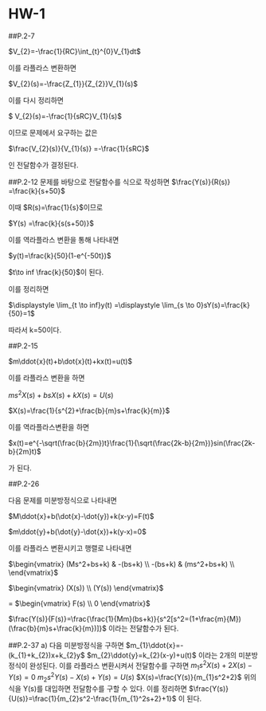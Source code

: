 # HW-1
##P.2-7

$V_{2}=-\frac{1}{RC}\int_{t}^{0}V_{1}dt$

이를 라플라스 변환하면

$V_{2}(s)=-\frac{Z_{1}}{Z_{2}}V_{1}(s)$

이를 다시 정리하면 

$ V_{2}(s)=-\frac{1}{sRC}V_{1}(s)$ 

이므로 문제에서 요구하는 값은 

$\frac{V_{2}(s)}{V_{1}(s)} =-\frac{1}{sRC}$

인 전달함수가 결정된다.

##P.2-12
문제를 바탕으로 전달함수를 식으로 작성하면 
$\frac{Y(s)}{R(s)} =\frac{k}{s+50}$

이때 $R(s)=\frac{1}{s}$이므로 

$Y(s) =\frac{k}{s(s+50)}$

이를 역라플라스 변환을 통해 나타내면 

$y(t)=\frac{k}{50}(1-e^{-50t})$

$t\to inf \frac{k}{50}$이 된다.

이를 정리하면

$\displaystyle \lim_{t \to inf}y(t) =\displaystyle \lim_{s \to 0}sY(s)=\frac{k}{50}=1$

따라서 k=50이다.


##P.2-15

$m\ddot{x}(t)+b\dot{x}(t)+kx(t)=u(t)$

이를 라플라스 변환을 하면

$ms^{2}X(s)+bsX(s)+kX(s)=U(s)$

$X(s)=\frac{1}{s^{2}+\frac{b}{m}s+\frac{k}{m}}$

이를 역라플라스변환을 하면

$x(t)=e^{-\sqrt(\frac{b}{2m})t}\frac{1}{\sqrt(\frac{2k-b}{2m})}sin(\frac{2k-b}{2m}t)$

가 된다.


##P.2-26

다음 문제를 미분방정식으로 나타내면

$M\ddot{x}+b(\dot{x}-\dot{y})+k(x-y)=F(t)$

$m\ddot{y}+b(\dot{y}-\dot{x})+k(y-x)=0$

이를 라플라스 변환시키고 행렬로 나타내면

$\begin{vmatrix}
(Ms^2+bs+k) & -(bs+k) \\
-(bs+k) & (ms^2+bs+k) \\
 \end{vmatrix}$

$\begin{vmatrix}
 (X(s)) \\ (Y(s))
\end{vmatrix}$

=
$\begin{vmatrix}
F(s) \\ 0
\end{vmatrix}$

$\frac{Y(s)}{F(s)}=\frac{\frac{1}{Mm}(bs+k)}{s^2[s^2=(1+\frac{m}{M})(\frac{b}{m}s+\frac{k}{m})]}$
이라는 전달함수가 된다.

##P.2-37
a) 다음 미분방정식을 구하면
$m_{1}\ddot{x}=-(k_{1}+k_{2})x+k_{2}y$
$m_{2}\ddot{y}=k_{2}(x-y)+u(t)$
이라는 2개의 미분방정식이 완성된다.
이를 라플라스 변환시켜서 전달함수를 구하면
$m_{1}s^2X(s)+2X(s)-Y(s)=0$
$m_{2}s^2Y(s)-X(s)+Y(s)=U(s)$
$X(s)=\frac{Y(s)}{m_{1}s^2+2}$
위의 식을 Y(s)를 대입하면 전달함수를 구할 수 있다. 이를 정리하면
$\frac{Y(s)}{U(s)}=\frac{1}{m_{2}s^2-\frac{1}{m_{1}^2s+2}+1}$
이 된다.
